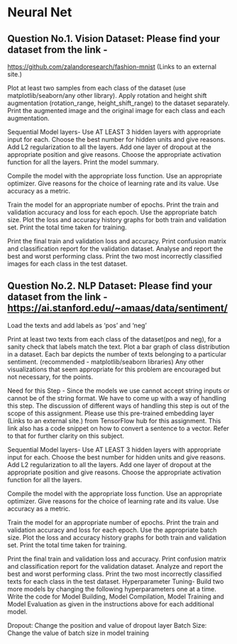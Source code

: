 # Neural Net

## Question No.1. Vision Dataset: Please find your dataset from the link -
https://github.com/zalandoresearch/fashion-mnist (Links to an external site.)

Plot at least two samples from each class of the dataset (use matplotlib/seaborn/any other library).
Apply rotation and height shift augmentation (rotation_range, height_shift_range) to the dataset separately. Print the augmented image and the original image for each class and each augmentation.

Sequential Model layers- Use AT LEAST 3 hidden layers with appropriate input for each. Choose the best number for hidden units and give reasons.
Add L2 regularization to all the layers.
Add one layer of dropout at the appropriate position and give reasons.
Choose the appropriate activation function for all the layers.
Print the model summary.

Compile the model with the appropriate loss function.
Use an appropriate optimizer. Give reasons for the choice of learning rate and its value.
Use accuracy as a metric.

Train the model for an appropriate number of epochs. Print the train and validation accuracy and loss for each epoch. Use the appropriate batch size.
Plot the loss and accuracy history graphs for both train and validation set. Print the total time taken for training.

Print the final train and validation loss and accuracy. Print confusion matrix and classification report for the validation dataset. Analyse and report the best and worst performing class.
Print the two most incorrectly classified images for each class in the test dataset.




## Question No.2. NLP Dataset: Please find your dataset from the link - https://ai.stanford.edu/~amaas/data/sentiment/ 

Load the texts and add labels as ‘pos’ and ‘neg’

Print at least two texts from each class of the dataset(pos and neg), for a sanity check that labels match the text.
Plot a bar graph of class distribution in a dataset. Each bar depicts the number of texts belonging to a particular sentiment. (recommended - matplotlib/seaborn libraries)
Any other visualizations that seem appropriate for this problem are encouraged but not necessary, for the points.

Need for this Step - Since the models we use cannot accept string inputs or cannot be of the string format. We have to come up with a way of handling this step. The discussion of different ways of handling this step is out of the scope of this assignment.
Please use this pre-trained embedding layer (Links to an external site.) from TensorFlow hub for this assignment. This link also has a code snippet on how to convert a sentence to a vector. Refer to that for further clarity on this subject.

Sequential Model layers- Use AT LEAST 3 hidden layers with appropriate input for each. Choose the best number for hidden units and give reasons.
Add L2 regularization to all the layers.
Add one layer of dropout at the appropriate position and give reasons.
Choose the appropriate activation function for all the layers.

Compile the model with the appropriate loss function.
Use an appropriate optimizer. Give reasons for the choice of learning rate and its value.
Use accuracy as a metric.

Train the model for an appropriate number of epochs. Print the train and validation accuracy and loss for each epoch. Use the appropriate batch size.
Plot the loss and accuracy history graphs for both train and validation set. Print the total time taken for training.

Print the final train and validation loss and accuracy. Print confusion matrix and classification report for the validation dataset. Analyze and report the best and worst performing class.
Print the two most incorrectly classified texts for each class in the test dataset.
Hyperparameter Tuning- Build two more models by changing the following hyperparameters one at a time. Write the code for Model Building, Model Compilation, Model Training and Model Evaluation as given in the instructions above for each additional model. 

Dropout: Change the position and value of dropout layer
Batch Size: Change the value of batch size in model training
